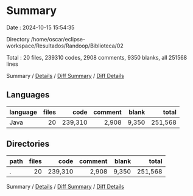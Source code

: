 # Summary

Date : 2024-10-15 15:54:35

Directory /home/oscar/eclipse-workspace/Resultados/Randoop/Biblioteca/02

Total : 20 files,  239310 codes, 2908 comments, 9350 blanks, all 251568 lines

Summary / [Details](details.md) / [Diff Summary](diff.md) / [Diff Details](diff-details.md)

## Languages
| language | files | code | comment | blank | total |
| :--- | ---: | ---: | ---: | ---: | ---: |
| Java | 20 | 239,310 | 2,908 | 9,350 | 251,568 |

## Directories
| path | files | code | comment | blank | total |
| :--- | ---: | ---: | ---: | ---: | ---: |
| . | 20 | 239,310 | 2,908 | 9,350 | 251,568 |

Summary / [Details](details.md) / [Diff Summary](diff.md) / [Diff Details](diff-details.md)